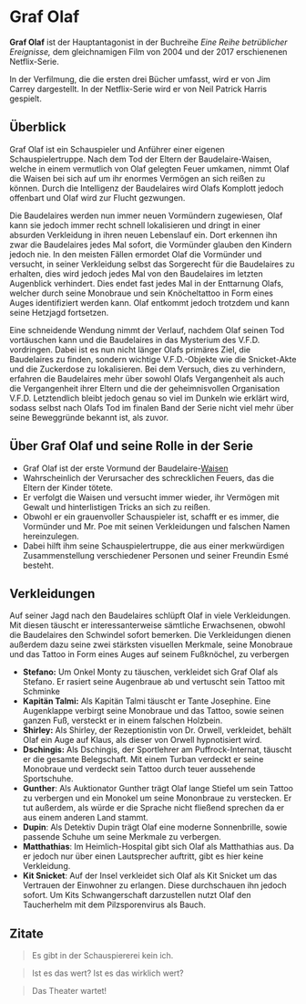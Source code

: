 # Graf Olaf



**Graf Olaf** ist der Hauptantagonist in der Buchreihe *Eine Reihe betrüblicher Ereignisse,* dem gleichnamigen Film von 2004 und der 2017 erschienenen Netflix-Serie.

In der Verfilmung, die die ersten drei Bücher umfasst, wird er von Jim Carrey dargestellt. In der Netflix-Serie wird er von Neil Patrick Harris gespielt.

## Überblick

Graf Olaf ist ein Schauspieler und Anführer einer eigenen Schauspielertruppe. Nach dem Tod der Eltern der Baudelaire-Waisen, welche in einem vermutlich von Olaf gelegten Feuer umkamen, nimmt Olaf die Waisen bei sich auf um ihr enormes Vermögen an sich reißen zu können. Durch die Intelligenz der Baudelaires wird Olafs Komplott jedoch offenbart und Olaf wird zur Flucht gezwungen.

Die Baudelaires werden nun immer neuen Vormündern zugewiesen, Olaf kann sie jedoch immer recht schnell lokalisieren und dringt in einer absurden Verkleidung in ihren neuen Lebenslauf ein. Dort erkennen ihn zwar die Baudelaires jedes Mal sofort, die Vormünder glauben den Kindern jedoch nie. In den meisten Fällen ermordet Olaf die Vormünder und versucht, in seiner Verkleidung selbst das Sorgerecht für die Baudelaires zu erhalten, dies wird jedoch jedes Mal von den Baudelaires im letzten Augenblick verhindert. Dies endet fast jedes Mal in der Enttarnung Olafs, welcher durch seine Monobraue und sein Knöcheltattoo in Form eines Auges identifiziert werden kann. Olaf entkommt jedoch trotzdem und kann seine Hetzjagd fortsetzen.

Eine schneidende Wendung nimmt der Verlauf, nachdem Olaf seinen Tod vortäuschen kann und die Baudelaires in das Mysterium des V.F.D. vordringen. Dabei ist es nun nicht länger Olafs primäres Ziel, die Baudelaires zu finden, sondern wichtige V.F.D.-Objekte wie die Snicket-Akte und die Zuckerdose zu lokalisieren. Bei dem Versuch, dies zu verhindern, erfahren die Baudelaires mehr über sowohl Olafs Vergangenheit als auch die Vergangenheit ihrer Eltern und die der geheimnisvollen Organisation V.F.D. Letztendlich bleibt jedoch genau so viel im Dunkeln wie erklärt wird, sodass selbst nach Olafs Tod im finalen Band der Serie nicht viel mehr über seine Beweggründe bekannt ist, als zuvor.

## Über Graf Olaf und seine Rolle in der Serie

- Graf Olaf ist der erste Vormund der Baudelaire-[Waisen](https://de.wikipedia.org/wiki/Waise) 
- Wahrscheinlich der Verursacher des schrecklichen Feuers, das die Eltern der Kinder tötete. 
- Er verfolgt die Waisen und versucht immer wieder, ihr Vermögen mit Gewalt und hinterlistigen Tricks an sich zu reißen. 
- Obwohl er ein grauenvoller Schauspieler ist, schafft er es immer, die Vormünder und Mr. Poe mit seinen Verkleidungen und falschen Namen hereinzulegen. 
- Dabei hilft ihm seine Schauspielertruppe, die aus einer merkwürdigen Zusammenstellung verschiedener Personen und seiner Freundin Esmé besteht.

## Verkleidungen

Auf seiner Jagd nach den Baudelaires schlüpft Olaf in viele Verkleidungen. Mit diesen täuscht er interessanterweise sämtliche Erwachsenen, obwohl die Baudelaires den Schwindel sofort bemerken. Die Verkleidungen dienen außerdem dazu seine zwei stärksten visuellen Merkmale, seine Monobraue und das Tattoo in Form eines Auges auf seinem Fußknöchel, zu verbergen

- **Stefano:** Um Onkel Monty zu täuschen, verkleidet sich Graf Olaf als Stefano. Er rasiert seine Augenbraue ab und vertuscht sein Tattoo mit Schminke
- **Kapitän Talmi:** Als Kapitän Talmi täuscht er Tante Josephine. Eine Augenklappe verbirgt seine Monobraue und das Tattoo, sowie seinen ganzen Fuß, versteckt er in einem falschen Holzbein.
- **Shirley:** Als Shirley, der Rezeptionistin von Dr. Orwell, verkleidet, behält Olaf ein Auge auf Klaus, als dieser von Orwell hypnotisiert wird.
- **Dschingis:** Als Dschingis, der Sportlehrer am Puffrock-Internat, täuscht er die gesamte Belegschaft. Mit einem Turban verdeckt er seine Monobraue und verdeckt sein Tattoo durch teuer aussehende Sportschuhe.
- **Gunther**: Als Auktionator Gunther trägt Olaf lange Stiefel um sein Tattoo zu verbergen und ein Monokel um seine Mononbraue zu verstecken. Er tut außerdem, als würde er die Sprache nicht fließend sprechen da er aus einem anderen Land stammt.
- **Dupin**: Als Detektiv Dupin trägt Olaf eine moderne Sonnenbrille, sowie passende Schuhe um seine Merkmale zu verbergen.
- **Matthathias**: Im Heimlich-Hospital gibt sich Olaf als Matthathias aus. Da er jedoch nur über einen Lautsprecher auftritt, gibt es hier keine Verkleidung.
- **Kit Snicket**: Auf der Insel verkleidet sich Olaf als Kit Snicket um das Vertrauen der Einwohner zu erlangen. Diese durchschauen ihn jedoch sofort. Um Kits Schwangerschaft darzustellen nutzt Olaf den Taucherhelm mit dem Pilzsporenvirus als Bauch.

## Zitate

> Es gibt in der Schauspiererei kein ich.

> Ist es das wert? Ist es das wirklich wert?

> Das Theater wartet!